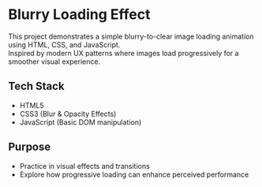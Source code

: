 # Blurry Loading Effect

This project demonstrates a simple blurry-to-clear image loading animation using HTML, CSS, and JavaScript.  
Inspired by modern UX patterns where images load progressively for a smoother visual experience.

## Tech Stack
- HTML5
- CSS3 (Blur & Opacity Effects)
- JavaScript (Basic DOM manipulation)

## Purpose
- Practice in visual effects and transitions
- Explore how progressive loading can enhance perceived performance
